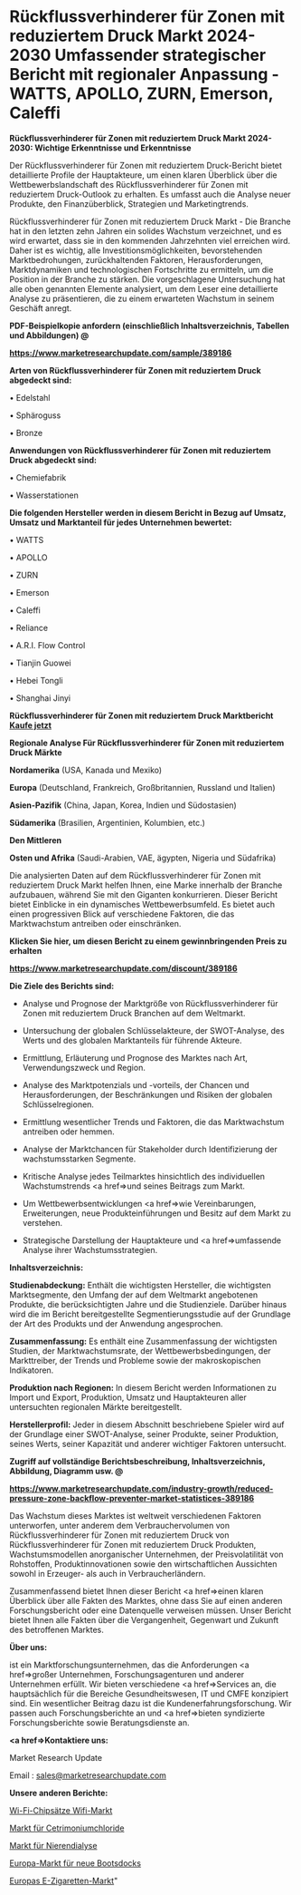 # Rückflussverhinderer für Zonen mit reduziertem Druck Markt 2024-2030 Umfassender strategischer Bericht mit regionaler Anpassung - WATTS, APOLLO, ZURN, Emerson, Caleffi

<strong>Rückflussverhinderer für Zonen mit reduziertem Druck Markt 2024-2030: Wichtige Erkenntnisse und Erkenntnisse</strong>

Der Rückflussverhinderer für Zonen mit reduziertem Druck-Bericht bietet detaillierte Profile der Hauptakteure, um einen klaren Überblick über die Wettbewerbslandschaft des Rückflussverhinderer für Zonen mit reduziertem Druck-Outlook zu erhalten. Es umfasst auch die Analyse neuer Produkte, den Finanzüberblick, Strategien und Marketingtrends.

Rückflussverhinderer für Zonen mit reduziertem Druck Markt - Die Branche hat in den letzten zehn Jahren ein solides Wachstum verzeichnet, und es wird erwartet, dass sie in den kommenden Jahrzehnten viel erreichen wird. Daher ist es wichtig, alle Investitionsmöglichkeiten, bevorstehenden Marktbedrohungen, zurückhaltenden Faktoren, Herausforderungen, Marktdynamiken und technologischen Fortschritte zu ermitteln, um die Position in der Branche zu stärken. Die vorgeschlagene Untersuchung hat alle oben genannten Elemente analysiert, um dem Leser eine detaillierte Analyse zu präsentieren, die zu einem erwarteten Wachstum in seinem Geschäft anregt.



<strong><b>PDF-Beispielkopie anfordern (einschließlich Inhaltsverzeichnis, Tabellen und Abbildungen) @ </b></strong>

<strong><a href=https://www.marketresearchupdate.com/sample/389186>

<strong>https://www.marketresearchupdate.com/sample/389186</u></a></strong></strong>



<strong>Arten von Rückflussverhinderer für Zonen mit reduziertem Druck abgedeckt sind:</strong>

• Edelstahl

• Sphäroguss

• Bronze



<strong>Anwendungen von Rückflussverhinderer für Zonen mit reduziertem Druck abgedeckt sind:</strong>

• Chemiefabrik

• Wasserstationen



<strong>Die folgenden Hersteller werden in diesem Bericht in Bezug auf Umsatz, Umsatz und Marktanteil für jedes Unternehmen bewertet:</strong>

• WATTS

• APOLLO

• ZURN

• Emerson

• Caleffi

• Reliance

• A.R.I. Flow Control

• Tianjin Guowei

• Hebei Tongli

• Shanghai Jinyi



<strong>Rückflussverhinderer für Zonen mit reduziertem Druck Marktbericht <a href=https://www.marketresearchupdate.com/buynow/389186>Kaufe jetzt</a></strong>



<strong>Regionale Analyse Für Rückflussverhinderer für Zonen mit reduziertem Druck Märkte</strong>



<strong>Nordamerika</strong> (USA, Kanada und Mexiko)



<strong>Europa</strong> (Deutschland, Frankreich, Großbritannien, Russland und Italien)



<strong>Asien-Pazifik</strong> (China, Japan, Korea, Indien und Südostasien)



<strong>Südamerika</strong> (Brasilien, Argentinien, Kolumbien, etc.)



<strong>Den Mittleren</strong> 

<strong>Osten und Afrika</strong> (Saudi-Arabien, VAE, ägypten, Nigeria und Südafrika)

Die analysierten Daten auf dem Rückflussverhinderer für Zonen mit reduziertem Druck Markt helfen Ihnen, eine Marke innerhalb der Branche aufzubauen, während Sie mit den Giganten konkurrieren. Dieser Bericht bietet Einblicke in ein dynamisches Wettbewerbsumfeld. Es bietet auch einen progressiven Blick auf verschiedene Faktoren, die das Marktwachstum antreiben oder einschränken.



<strong>Klicken Sie hier, um diesen Bericht zu einem gewinnbringenden Preis zu erhalten
</strong>

<strong><a href=https://www.marketresearchupdate.com/discount/389186>https://www.marketresearchupdate.com/discount/389186</b></u></strong></a>



<strong>Die Ziele des Berichts sind:</strong>

- Analyse und Prognose der Marktgröße von Rückflussverhinderer für Zonen mit reduziertem Druck Branchen auf dem Weltmarkt.

- Untersuchung der globalen Schlüsselakteure, der SWOT-Analyse, des Werts und des globalen Marktanteils für führende Akteure.

- Ermittlung, Erläuterung und Prognose des Marktes nach Art, Verwendungszweck und Region.

- Analyse des Marktpotenzials und -vorteils, der Chancen und Herausforderungen, der Beschränkungen und Risiken der globalen Schlüsselregionen.

- Ermittlung wesentlicher Trends und Faktoren, die das Marktwachstum antreiben oder hemmen.

- Analyse der Marktchancen für Stakeholder durch Identifizierung der wachstumsstarken Segmente.

- Kritische Analyse jedes Teilmarktes hinsichtlich des individuellen Wachstumstrends <a href=>und</a> seines Beitrags zum Markt.

- Um Wettbewerbsentwicklungen <a href=>wie</a> Vereinbarungen, Erweiterungen, neue Produkteinführungen und Besitz auf dem Markt zu verstehen.

- Strategische Darstellung der Hauptakteure und <a href=>umfas</a>sende Analyse ihrer Wachstumsstrategien.



<strong>Inhaltsverzeichnis:</strong>



<strong>Studienabdeckung:</strong> Enthält die wichtigsten Hersteller, die wichtigsten Marktsegmente, den Umfang der auf dem Weltmarkt angebotenen Produkte, die berücksichtigten Jahre und die Studienziele. Darüber hinaus wird die im Bericht bereitgestellte Segmentierungsstudie auf der Grundlage der Art des Produkts und der Anwendung angesprochen.



<strong>Zusammenfassung:</strong> Es enthält eine Zusammenfassung der wichtigsten Studien, der Marktwachstumsrate, der Wettbewerbsbedingungen, der Markttreiber, der Trends und Probleme sowie der makroskopischen Indikatoren.



<strong>Produktion nach Regionen:</strong> In diesem Bericht werden Informationen zu Import und Export, Produktion, Umsatz und Hauptakteuren aller untersuchten regionalen Märkte bereitgestellt.



<strong>Herstellerprofil:</strong> Jeder in diesem Abschnitt beschriebene Spieler wird auf der Grundlage einer SWOT-Analyse, seiner Produkte, seiner Produktion, seines Werts, seiner Kapazität und anderer wichtiger Faktoren untersucht.



<strong><b>Zugriff auf vollständige Berichtsbeschreibung, Inhaltsverzeichnis, Abbildung, Diagramm usw. @ </b></strong>

<strong><a href=https://www.marketresearchupdate.com/industry-growth/reduced-pressure-zone-backflow-preventer-market-statistices-389186>https://www.marketresearchupdate.com/industry-growth/reduced-pressure-zone-backflow-preventer-market-statistices-389186</a></strong>

Das Wachstum dieses Marktes ist weltweit verschiedenen Faktoren unterworfen, unter anderem dem Verbrauchervolumen von Rückflussverhinderer für Zonen mit reduziertem Druck von Rückflussverhinderer für Zonen mit reduziertem Druck Produkten, Wachstumsmodellen anorganischer Unternehmen, der Preisvolatilität von Rohstoffen, Produktinnovationen sowie den wirtschaftlichen Aussichten sowohl in Erzeuger- als auch in Verbraucherländern.

Zusammenfassend bietet Ihnen dieser Bericht <a href=>einen</a> klaren Überblick über alle Fakten des Marktes, ohne dass Sie auf einen anderen Forschungsbericht oder eine Datenquelle verweisen müssen. Unser Bericht bietet Ihnen alle Fakten über die Vergangenheit, Gegenwart und Zukunft des betroffenen Marktes.



<strong>Über uns:</strong>

 ist ein Marktforschungsunternehmen, das die Anforderungen <a href=>großer</a> Unternehmen, Forschungsagenturen und anderer Unternehmen erfüllt. Wir bieten verschiedene <a href=>Services</a> an, die hauptsächlich für die Bereiche Gesundheitswesen, IT und CMFE konzipiert sind. Ein wesentlicher Beitrag dazu ist die Kundenerfahrungsforschung. Wir passen auch Forschungsberichte an und <a href=>bieten</a> syndizierte Forschungsberichte sowie Beratungsdienste an.



<strong><a href=>Kontaktiere uns:</a></strong>

Market Research Update

Email : sales@marketresearchupdate.com



<strong>Unsere anderen Berichte:</strong>

<a href=https://www.linkedin.com/pulse/wi-fi-chipsets-wifi-market-2023-what-factors>Wi-Fi-Chipsätze Wifi-Markt</a>

<a href=https://www.linkedin.com/pulse/cetrimonium-chlorides-market-size-industry-growth-factors>Markt für Cetrimoniumchloride</a>

<a href=https://www.linkedin.com/pulse/renal-dialysis-market-sizing-up-anticipating>Markt für Nierendialyse</a>

<a href=https://www.linkedin.com/pulse/europe-new-boat-docks-market-demand-growth-challenges>Europa-Markt für neue Bootsdocks</a>

<a href=https://www.linkedin.com/pulse/europe-e-cigarette-market-size-production-growth>Europas E-Zigaretten-Markt</a>"
